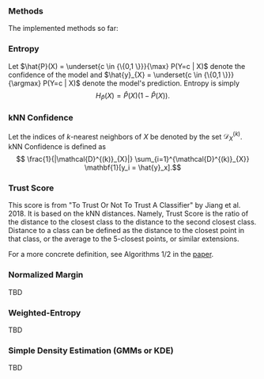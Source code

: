 ### Methods
The implemented methods so far: 

### Entropy
Let $\hat{P}(X) = \underset{c \in {\{0,1 \}}}{\max} P(Y=c | X)$ denote the confidence of the model and $\hat{y}_{X} = \underset{c \in {\{0,1 \}}}{\argmax} P(Y=c | X)$  denote the model's prediction. Entropy is simply $$H_{\hat{P}}(X) = \hat{P}(X)(1-\hat{P}(X)).$$

### kNN Confidence
Let the indices of $k$-nearest neighbors of $X$ be denoted by the set $\mathcal{D}^{(k)}_{X}$. kNN Confidence is defined as $$ \frac{1}{|\mathcal{D}^{(k)}_{X}|} \sum_{i=1}^{\mathcal{D}^{(k)}_{X}} \mathbf{1}[y_i = \hat{y}_x].$$ 

### Trust Score
This score is from "To Trust Or Not To Trust A Classifier" by Jiang et al. 2018. It is based on the kNN distances. Namely, Trust Score is the ratio of the distance to the closest class to the distance to the second closest class. Distance to a class can be defined as the distance to the closest point in that class, or the average to the 5-closest points, or similar extensions.

For a more concrete definition, see Algorithms 1/2 in the [paper](https://arxiv.org/pdf/1805.11783.pdf). 

### Normalized Margin
TBD


### Weighted-Entropy
TBD

### Simple Density Estimation (GMMs or KDE)
TBD

